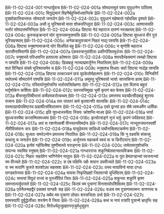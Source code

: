 BR-11-02-024-001  गान्धार्युवाच
BR-11-02-024-001a सोमदत्तसुतं पश्य युयुधानेन पातितम्
BR-11-02-024-001c वितुद्यमानं विहगैर्बहुभिर्माधवान्तिके
BR-11-02-024-002a पुत्रशोकाभिसन्तप्तः सोमदत्तो जनार्दन
BR-11-02-024-002c युयुधानं महेष्वासं गर्हयन्निव दृश्यते
BR-11-02-024-003a असौ तु भूरिश्रवसो माता शोकपरिप्लुता
BR-11-02-024-003c आश्वासयति भर्तारं सोमदत्तमनिन्दिता
BR-11-02-024-004a दिष्ट्या नेदं महाराज दारुणं भरतक्षयम्
BR-11-02-024-004c कुरुसङ्क्रन्दनं घोरं युगान्तमनुपश्यसि
BR-11-02-024-005a दिष्ट्या यूपध्वजं वीरं पुत्रं भूरिसहस्रदम्
BR-11-02-024-005c अनेकक्रतुयज्वानं निहतं नाद्य पश्यसि
BR-11-02-024-006a दिष्ट्या स्नुषाणामाक्रन्दे घोरं विलपितं बहु
BR-11-02-024-006c न शृणोषि महाराज सारसीनामिवार्णवे
BR-11-02-024-007a एकवस्त्रानुसंवीताः प्रकीर्णासितमूर्धजाः
BR-11-02-024-007c स्नुषास्ते परिधावन्ति हतापत्या हतेश्वराः
BR-11-02-024-008a श्वापदैर्भक्ष्यमाणं त्वमहो दिष्ट्या न पश्यसि
BR-11-02-024-008c छिन्नबाहुं नरव्याघ्रमर्जुनेन निपातितम्
BR-11-02-024-009a शलं विनिहतं संख्ये भूरिश्रवसमेव च
BR-11-02-024-009c स्नुषाश्च विधवाः सर्वा दिष्ट्या नाद्येह पश्यसि
BR-11-02-024-010a दिष्ट्या तत्काञ्चनं छत्रं यूपकेतोर्महात्मनः
BR-11-02-024-010c विनिकीर्णं रथोपस्थे सौमदत्तेर्न पश्यसि
BR-11-02-024-011a अमूस्तु भूरिश्रवसो भार्याः सात्यकिना हतम्
BR-11-02-024-011c परिवार्यानुशोचन्ति भर्तारमसितेक्षणाः
BR-11-02-024-012a एता विलप्य बहुलं भर्तृशोकेन कर्शिताः
BR-11-02-024-012c पतन्त्यभिमुखा भूमौ कृपणं बत केशव
BR-11-02-024-013a बीभत्सुरतिबीभत्सं कर्मेदमकरोत्कथम्
BR-11-02-024-013c प्रमत्तस्य यदच्छैत्सीद्बाहुं शूरस्य यज्वनः
BR-11-02-024-014a ततः पापतरं कर्म कृतवानपि सात्यकिः
BR-11-02-024-014c यस्मात्प्रायोपविष्टस्य प्राहार्षीत्संशितात्मनः
BR-11-02-024-015a एको द्वाभ्यां हतः शेषे त्वमधर्मेण धार्मिकः
BR-11-02-024-015c इति यूपध्वजस्यैताः स्त्रियः क्रोशन्ति माधव
BR-11-02-024-016a भार्या यूपध्वजस्यैषा करसम्मितमध्यमा
BR-11-02-024-016c कृत्वोत्सङ्गे भुजं भर्तुः कृपणं पर्यदेवयत्
BR-11-02-024-017a अयं स रशनोत्कर्षी पीनस्तनविमर्दनः
BR-11-02-024-017c नाभ्यूरुजघनस्पर्शी नीवीविस्रंसनः करः
BR-11-02-024-018a वासुदेवस्य सान्निध्ये पार्थेनाक्लिष्टकर्मणा
BR-11-02-024-018c युध्यतः समरेऽन्येन प्रमत्तस्य निपातितः
BR-11-02-024-019a किं नु वक्ष्यसि संसत्सु कथासु च जनार्दन
BR-11-02-024-019c अर्जुनस्य महत्कर्म स्वयं वा स किरीटवान्
BR-11-02-024-020a इत्येवं गर्हयित्वैषा तूष्णीमास्ते वराङ्गना
BR-11-02-024-020c तामेतामनुशोचन्ति सपत्न्यः स्वामिव स्नुषाम्
BR-11-02-024-021a गान्धारराजः शकुनिर्बलवान्सत्यविक्रमः
BR-11-02-024-021c निहतः सहदेवेन भागिनेयेन मातुलः
BR-11-02-024-022a यः पुरा हेमदण्डाभ्यां व्यजनाभ्यां स्म वीज्यते
BR-11-02-024-022c स एष पक्षिभिः पक्षैः शयान उपवीज्यते
BR-11-02-024-023a यः स्म रूपाणि कुरुते शतशोऽथ सहस्रशः
BR-11-02-024-023c तस्य मायाविनो माया दग्धाः पाण्डवतेजसा
BR-11-02-024-024a मायया निकृतिप्रज्ञो जितवान्यो युधिष्ठिरम्
BR-11-02-024-024c सभायां विपुलं राज्यं स पुनर्जीवितं जितः
BR-11-02-024-025a शकुन्ताः शकुनिं कृष्ण समन्तात्पर्युपासते
BR-11-02-024-025c कितवं मम पुत्राणां विनाशायोपशिक्षितम्
BR-11-02-024-026a एतेनैतन्महद्वैरं प्रसक्तं पाण्डवैः सह
BR-11-02-024-026c वधाय मम पुत्राणामात्मनः सगणस्य च
BR-11-02-024-027a यथैव मम पुत्राणां लोकाः शस्त्रजिताः प्रभो
BR-11-02-024-027c एवमस्यापि दुर्बुद्धेर्लोकाः शस्त्रेण वै जिताः
BR-11-02-024-028a कथं च नायं तत्रापि पुत्रान्मे भ्रातृभिः सह
BR-11-02-024-028c विरोधयेदृजुप्रज्ञाननृजुर्मधुसूदन


